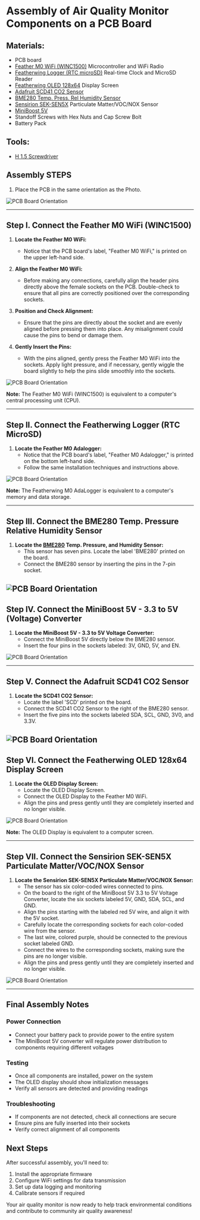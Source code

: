 # Assembly of Air Quality Monitor Components on a PCB Board

## Materials:

- PCB board
- [Feather M0 WiFi (WINC1500)](https://www.adafruit.com/product/3010) Microcontroller and WiFi Radio
- [Featherwing Logger (RTC microSD)](https://www.adafruit.com/product/2922) Real-time Clock and MicroSD Reader
- [Featherwing OLED 128x64](https://www.adafruit.com/product/2900) Display Screen
- [Adafruit SCD41 CO2 Sensor](https://www.adafruit.com/product/5190)
- [BME280 Temp. Press. Rel Humidity Sensor](https://www.adafruit.com/product/2652)
- [Sensirion SEK-SEN5X](https://www.sensirion.com/products/catalog/SEK-SEN5X/) Particulate Matter/VOC/NOX Sensor
- [MiniBoost 5V](https://www.adafruit.com/product/4654)
- Standoff Screws with Hex Nuts and Cap Screw Bolt
- Battery Pack

## Tools:

- [H 1.5 Screwdriver](https://www.adafruit.com/product/3790)

## Assembly STEPS

1. Place the PCB in the same orientation as the Photo.

![PCB Board Orientation](../images/AQS_Monitor_on_PCB_Board1.jpg)

---

## Step I. Connect the Feather M0 WiFi (WINC1500)

1. **Locate the Feather M0 WiFi:**
   - Notice that the PCB board's label, "Feather M0 WiFi," is printed on the upper left-hand side.

2. **Align the Feather M0 WiFi:**
   - Before making any connections, carefully align the header pins directly above the female sockets on the PCB. Double-check to ensure that all pins are correctly positioned over the corresponding sockets.

3. **Position and Check Alignment:**
   - Ensure that the pins are directly about the socket and are evenly aligned before pressing them into place. Any misalignment could cause the pins to bend or damage them.

4. **Gently Insert the Pins:**
   - With the pins aligned, gently press the Feather M0 WiFi into the sockets. Apply light pressure, and if necessary, gently wiggle the board slightly to help the pins slide smoothly into the sockets.

![PCB Board Orientation](../images/AQS_Monitor_on_PCB_Board2.jpg)

**Note:** The Feather M0 WiFi (WINC1500) is equivalent to a computer's central processing unit (CPU).

---

## Step II. Connect the Featherwing Logger (RTC MicroSD)

1. **Locate the Feather M0 Adalogger:**
   - Notice that the PCB board's label, "Feather M0 Adalogger," is printed on the bottom left-hand side.
   - Follow the same installation techniques and instructions above.

![PCB Board Orientation](../images/AQS_Monitor_on_PCB_Board3.jpg)

**Note:** The Featherwing M0 AdaLogger is equivalent to a computer's memory and data storage.

---

## Step III. Connect the BME280 Temp. Pressure Relative Humidity Sensor

1. **Locate the [BME280](https://www.bosch-sensortec.com/products/environmental-sensors/humidity-sensors-bme280/) Temp. Pressure, and Humidity Sensor:**
   - This sensor has seven pins. Locate the label 'BME280' printed on the board.
   - Connect the BME280 sensor by inserting the pins in the 7-pin socket.

![PCB Board Orientation](../images/AQS_Monitor_on_PCB_Board4.jpg)
---

## Step IV. Connect the MiniBoost 5V - 3.3 to 5V (Voltage) Converter

1. **Locate the MiniBoost 5V - 3.3 to 5V Voltage Converter:**
   - Connect the MiniBoost 5V directly below the BME280 sensor.
   - Insert the four pins in the sockets labeled: 3V, GND, 5V, and EN.

![PCB Board Orientation](../images/AQS_Monitor_on_PCB_Board5.jpg)

---

## Step V. Connect the Adafruit SCD41 CO2 Sensor

1. **Locate the SCD41 CO2 Sensor:**
   - Locate the label 'SCD' printed on the board.
   - Connect the SCD41 CO2 Sensor to the right of the BME280 sensor.
   - Insert the five pins into the sockets labeled SDA, SCL, GND, 3V0, and 3.3V.

![PCB Board Orientation](../images/AQS_Monitor_on_PCB_Board6.jpg)
---

## Step VI. Connect the Featherwing OLED 128x64 Display Screen

1. **Locate the OLED Display Screen:**
   - Locate the OLED Display Screen.
   - Connect the OLED Display to the Feather M0 WiFi.
   - Align the pins and press gently until they are completely inserted and no longer visible.

![PCB Board Orientation](../images/AQS_Monitor_on_PCB_Board7.jpg)

**Note:** The OLED Display is equivalent to a computer screen.

---

## Step VII. Connect the Sensirion SEK-SEN5X Particulate Matter/VOC/NOX Sensor

1. **Locate the Sensirion SEK-SEN5X Particulate Matter/VOC/NOX Sensor:**
   - The sensor has six color-coded wires connected to pins.
   - On the board to the right of the MiniBoost 5V 3.3 to 5V Voltage Converter, locate the six sockets labeled 5V, GND, SDA, SCL, and GND.
   - Align the pins starting with the labeled red 5V wire, and align it with the 5V socket.
   - Carefully locate the corresponding sockets for each color-coded wire from the sensor.
   - The last wire, colored purple, should be connected to the previous socket labeled GND.
   - Connect the wires to the corresponding sockets, making sure the pins are no longer visible.
   - Align the pins and press gently until they are completely inserted and no longer visible.

![PCB Board Orientation](../images/AQS_Monitor_on_PCB_Board8.jpg)

---

## Final Assembly Notes

### Power Connection
- Connect your battery pack to provide power to the entire system
- The MiniBoost 5V converter will regulate power distribution to components requiring different voltages

### Testing
- Once all components are installed, power on the system
- The OLED display should show initialization messages
- Verify all sensors are detected and providing readings

### Troubleshooting
- If components are not detected, check all connections are secure
- Ensure pins are fully inserted into their sockets
- Verify correct alignment of all components

## Next Steps

After successful assembly, you'll need to:
1. Install the appropriate firmware
2. Configure WiFi settings for data transmission
3. Set up data logging and monitoring
4. Calibrate sensors if required

Your air quality monitor is now ready to help track environmental conditions and contribute to community air quality awareness!